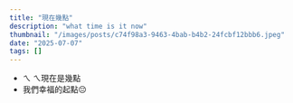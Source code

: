 ```yaml
---
title: "現在幾點"
description: "what time is it now"
thumbnail: "/images/posts/c74f98a3-9463-4bab-b4b2-24fcbf12bbb6.jpeg"
date: "2025-07-07"
tags: []
---
```

- ㄟ ㄟ現在是幾點
- 我們幸福的起點😔

